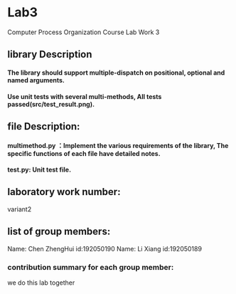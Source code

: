 # Lab3
Computer Process Organization Course Lab Work 3

## library Description
#### The library should support multiple-dispatch on positional, optional and named arguments.
#### Use unit tests with several multi-methods, All tests passed(src/test_result.png).

## file Description:
#### multimethod.py ：Implement the various requirements of the library, The specific functions of each file have detailed notes.
#### test.py: Unit test file.

## laboratory work number:
variant2

## list of group members:
Name: Chen ZhengHui  id:192050190
Name: Li Xiang  id:192050189

### contribution summary for each group member:
we do this lab together
